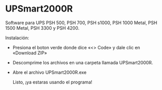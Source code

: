 # UPSmart2000R
Software para UPS PSH 500, PSH 700, PSH s1000, PSH 1000 Metal, PSH 1500 Metal, PSH 3300 y PSH 4200.

Instalación:

- Presiona el boton verde donde dice «<> Code» y dale clic en «Download ZIP»
- Descomprime los archivos en una carpeta llamada UPSmart2000R.
- Abre el archivo UPSmart2000R.exe

  Listo, ¡ya estaras usando el programa!

